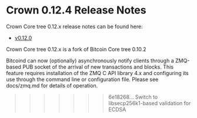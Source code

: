# Crown 0.12.4 Release Notes

Crown Core tree 0.12.x release notes can be found here:
- [v0.12.0](release-notes/crown/release-notes-0.12.0.md)

Crown Core tree 0.12.x is a fork of Bitcoin Core tree 0.10.2

Bitcoind can now (optionally) asynchronously notify clients through a
ZMQ-based PUB socket of the arrival of new transactions and blocks.
This feature requires installation of the ZMQ C API library 4.x and
configuring its use through the command line or configuration file.
Please see docs/zmq.md for details of operation.
>>>>>>> 6e18268... Switch to libsecp256k1-based validation for ECDSA
